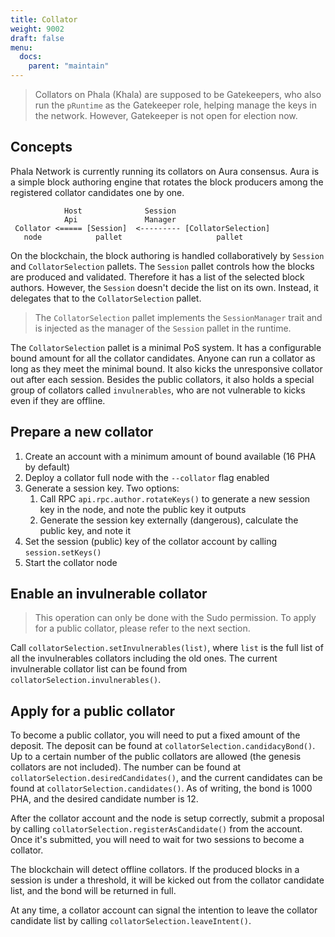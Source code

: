 ```yaml
---
title: Collator
weight: 9002
draft: false
menu:
  docs:
    parent: "maintain"
---
```


> Collators on Phala (Khala) are supposed to be Gatekeepers, who also run the `pRuntime` as the Gatekeeper role, helping manage the keys in the network. However, Gatekeeper is not open for election now.

## Concepts

Phala Network is currently running its collators on Aura consensus. Aura is a simple block authoring engine that rotates the block producers among the registered collator candidates one by one.

```
            Host              Session
            Api               Manager
 Collator <===== [Session]  <--------- [CollatorSelection]
   node            pallet                     pallet
```

On the blockchain, the block authoring is handled collaboratively by `Session` and `CollatorSelection` pallets. The `Session` pallet controls how the blocks are produced and validated. Therefore it has a list of the selected block authors. However, the `Session` doesn't decide the list on its own. Instead, it delegates that to the `CollatorSelection` pallet.

> The `CollatorSelection` pallet implements the `SessionManager` trait and is injected as the manager of the `Session` pallet in the runtime.

The `CollatorSelection` pallet is a minimal PoS system. It has a configurable bound amount for all the collator candidates. Anyone can run a collator as long as they meet the minimal bound. It also kicks the unresponsive collator out after each session. Besides the public collators, it also holds a special group of collators called `invulnerables`, who are not vulnerable to kicks even if they are offline.

## Prepare a new collator

1. Create an account with a minimum amount of bound available (16 PHA by default)
2. Deploy a collator full node with the `--collator` flag enabled
3. Generate a session key. Two options:
    1. Call RPC `api.rpc.author.rotateKeys()` to generate a new session key in the node, and note the public key it outputs
    2. Generate the session key externally (dangerous), calculate the public key, and note it
4. Set the session (public) key of the collator account by calling `session.setKeys()`
5. Start the collator node

## Enable an invulnerable collator

> This operation can only be done with the Sudo permission. To apply for a public collator, please refer to the next section.

Call `collatorSelection.setInvulnerables(list)`, where `list` is the full list of all the invulnerables collators including the old ones. The current invulnerable collator list can be found from `collatorSelection.invulnerables()`.

## Apply for a public collator

To become a public collator, you will need to put a fixed amount of the deposit. The deposit can be found at `collatorSelection.candidacyBond()`. Up to a certain number of the public collators are allowed (the genesis collators are not included). The number can be found at `collatorSelection.desiredCandidates()`, and the current candidates can be found at `collatorSelection.candidates()`.  As of writing, the bond is 1000 PHA, and the desired candidate number is 12.

After the collator account and the node is setup correctly, submit a proposal by calling `collatorSelection.registerAsCandidate()` from the account. Once it's submitted, you will need to wait for two sessions to become a collator.

The blockchain will detect offline collators. If the produced blocks in a session is under a threshold, it will be kicked out from the collator candidate list, and the bond will be returned in full.

At any time, a collator account can signal the intention to leave the collator candidate list by calling `collatorSelection.leaveIntent()`.
